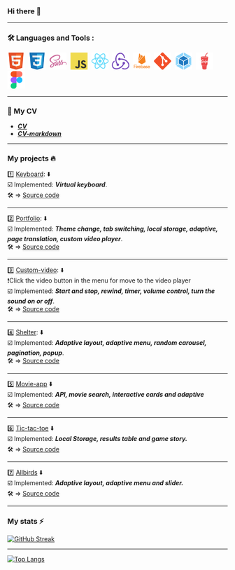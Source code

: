 ### Hi there 👋
--------------------
### :hammer_and_wrench: Languages and Tools :


<div>
  <img src="https://github.com/devicons/devicon/blob/master/icons/html5/html5-original.svg" title="HTML5" alt="HTML" width="40" height="40"/>&nbsp;
  <img src="https://raw.githubusercontent.com/devicons/devicon/1119b9f84c0290e0f0b38982099a2bd027a48bf1/icons/css3/css3-original.svg"  title="CSS3" alt="CSS" width="40" height="40"/>&nbsp;
  <img src="https://raw.githubusercontent.com/devicons/devicon/1119b9f84c0290e0f0b38982099a2bd027a48bf1/icons/sass/sass-original.svg" title="sass" alt="sass" width="40" height="40"/>&nbsp;
  <img src="https://github.com/devicons/devicon/blob/master/icons/javascript/javascript-original.svg" title="JavaScript" alt="JavaScript" width="40"/>&nbsp;
    <img src="https://raw.githubusercontent.com/devicons/devicon/1119b9f84c0290e0f0b38982099a2bd027a48bf1/icons/react/react-original.svg" title="react" alt="react" width="40" height="40"/>&nbsp;
  <img src="https://github.com/devicons/devicon/blob/master/icons/redux/redux-original.svg" title="Redux" alt="Redux " width="40" height="40"/>&nbsp;
  <img src="https://github.com/devicons/devicon/blob/master/icons/firebase/firebase-plain-wordmark.svg" title="Firebase" alt="Firebase" width="40" height="40"/>&nbsp;
  <img src="https://raw.githubusercontent.com/devicons/devicon/1119b9f84c0290e0f0b38982099a2bd027a48bf1/icons/git/git-original.svg" title="Git" alt="Git" width="40" height="40"/>&nbsp;
  <img src="https://raw.githubusercontent.com/devicons/devicon/1119b9f84c0290e0f0b38982099a2bd027a48bf1/icons/webpack/webpack-original.svg" title="webpack" **alt="webpack" width="40" height="40"/>&nbsp;
  <img src="https://raw.githubusercontent.com/devicons/devicon/1119b9f84c0290e0f0b38982099a2bd027a48bf1/icons/gulp/gulp-plain.svg" title="gulp" **alt="gulp" width="40" height="40"/>&nbsp;
  <img src="https://raw.githubusercontent.com/devicons/devicon/1119b9f84c0290e0f0b38982099a2bd027a48bf1/icons/figma/figma-original.svg" title="figma" alt="figma" width="40" height="40"/>&nbsp;
</div>

--------------------

### 💠 My CV
* ***[CV](https://ruslsatt.github.io/CV/)***
* ***[CV-markdown](https://ruslsatt.github.io/CV/cv)***

--------------------

### My projects 🔥
1️⃣ [Keyboard](https://ruslsatt.github.io/keyboard/): ⬇️ <br/>
☑️ Implemented: ***Virtual keyboard***. <br/>
🛠️ => [Source code](https://github.com/RuslSatt/keyboard)
<br/>

--------------------

2️⃣ [Portfolio](https://ruslsatt.github.io/rs-school-stage-0/portfolio/): ⬇️ <br/>
☑️ Implemented: ***Theme change, tab switching, local storage, adaptive, page translation, custom video player***. <br/>
🛠️ => [Source code](https://github.com/RuslSatt/rs-school-stage-0/tree/portfolio)
<br/>

--------------------

3️⃣ [Custom-video](https://ruslsatt.github.io/rs-school-stage-0/portfolio/): ⬇️ <br/>
❗Click the video button in the menu for move to the video player <br/>
☑️ Implemented: ***Start and stop, rewind, timer, volume control, turn the sound on or off***. <br/>
🛠️ => [Source code](https://github.com/RuslSatt/rs-school-stage-0/tree/custom-video)
<br/>

--------------------

4️⃣ [Shelter](https://ruslsatt.github.io/shelter/): ⬇️ <br/>
☑️ Implemented: ***Adaptive layout, adaptive menu, random carousel, pagination, popup***. <br/>
🛠️ => [Source code](https://github.com/RuslSatt/shelter/tree/main)
<br/>

--------------------

5️⃣ [Movie-app](https://ruslsatt.github.io/rs-school-stage-0/movie-app/) ⬇️ <br/>
☑️ Implemented: ***API, movie search, interactive cards and adaptive*** <br/>
🛠️ => [Source code](https://github.com/RuslSatt/rs-school-stage-0/tree/movie-app)
<br/>

--------------------

6️⃣ [Tic-tac-toe](https://ruslsatt.github.io/rs-school-stage-0/tic-tac-toe/) ⬇️ <br/>
☑️ Implemented: ***Local Storage, results table and game story.*** <br/>
🛠️ => [Source code](https://github.com/RuslSatt/rs-school-stage-0/tree/tic-tac-toe)
<br/>

--------------------

7️⃣ [Allbirds](https://ruslsatt.github.io/allbirds/) ⬇️ <br/>
☑️ Implemented: ***Adaptive layout, adaptive menu and slider.*** <br/>
🛠️ => [Source code](https://github.com/RuslSatt/allbirds)
<br/>

--------------------

### My stats ⚡
[![GitHub Streak](http://github-readme-streak-stats.herokuapp.com?user=RuslSatt&theme=github-dark-blue&date_format=M%20j%5B%2C%20Y%5D)](https://git.io/streak-stats)

--------------------

[![Top Langs](https://github-readme-stats.vercel.app/api/top-langs/?username=RuslSatt&layout=compact&theme=vision-friendly-dark)](https://github.com/anuraghazra/github-readme-stats)
<!--
**RuslSatt/RuslSatt** is a ✨ _special_ ✨ repository because its `README.md` (this file) appears on your GitHub profile.

Here are some ideas to get you started:

- 🔭 I’m currently working on ...
- 🌱 I’m currently learning ...
- 👯 I’m looking to collaborate on ...
- 🤔 I’m looking for help with ...
- 💬 Ask me about ...
- 📫 How to reach me: ...
- 😄 Pronouns: ...
- ⚡ Fun fact: ...
-->
